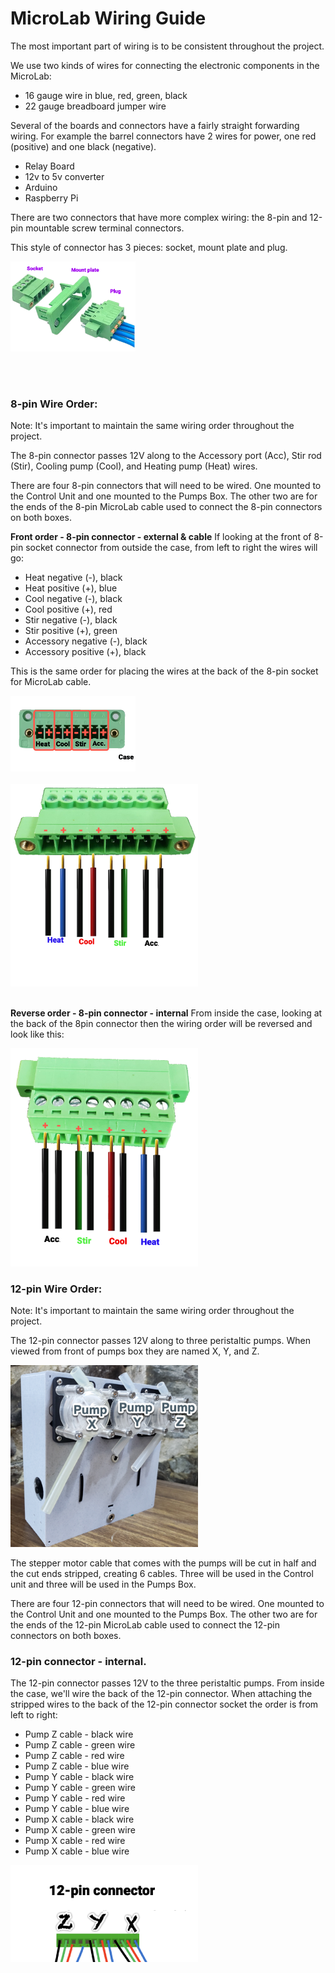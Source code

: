 # MicroLab Wiring Guide

The most important part of wiring is to be consistent throughout the project.

We use two kinds of wires for connecting the electronic components in the MicroLab:
* 16 gauge wire in blue, red, green, black
* 22 gauge breadboard jumper wire

Several of the boards and connectors have a fairly straight forwarding wiring. For example the barrel connectors have 2 wires for power, one red (positive) and one black (negative).

* Relay Board
* 12v to 5v converter
* Arduino
* Raspberry Pi

There are two connectors that have more complex wiring: the 8-pin and 12-pin mountable screw terminal connectors.

This style of connector has 3 pieces: socket, mount plate and plug.


<IMG ALT="Panel-mounted components installed" SRC="./media/control-unit/connector_parts.png" width="200" />

<BR><BR>



###  **8-pin Wire Order:**
<a name="wireorder"></a>
Note: It's important to maintain the same wiring order throughout the project.

The 8-pin connector passes 12V along to the Accessory port (Acc), Stir rod (Stir), Cooling pump (Cool), and Heating pump (Heat) wires.

There are four 8-pin connectors that will need to be wired. One mounted to the Control Unit and one mounted to the Pumps Box. The other two are for the ends of the 8-pin MicroLab cable used to connect the 8-pin connectors on both boxes.

**Front order - 8-pin connector - external & cable**
If looking at the front of 8-pin socket connector from outside the case, from left to right the wires will go:
* Heat negative (-), black
* Heat positive (+), blue
* Cool negative (-), black
* Cool positive (+), red
* Stir negative (-), black
* Stir positive (+), green
* Accessory negative (-), black
* Accessory positive (+), black

This is the same order for placing the wires at the back of the 8-pin socket for MicroLab cable.

<IMG ALT="Panel-mounted components installed" SRC="./media/control-unit/connector_front.png" width="200" />
<BR><BR>

<IMG ALT="Cable order" SRC="./media/control-unit/8pin_socket_front.png" WIDTH="300" />
<BR><BR>

**Reverse order - 8-pin connector - internal**
From inside the case, looking at the back of the 8pin connector then the wiring order will be reversed and look like this:

<IMG ALT="Cable order" SRC="./media/control-unit/cable_socket_back.png" WIDTH="300" />


###  **12-pin Wire Order:**
Note: It's important to maintain the same wiring order throughout the project.

The 12-pin connector passes 12V along to three peristaltic pumps. When viewed from front of pumps box they are named X, Y, and Z.

<IMG ALT="Cable order" SRC="./media/wire-order/pumps.png" WIDTH="300" />

The stepper motor cable that comes with the pumps will be cut in half and the cut ends stripped, creating 6 cables. Three will be used in the Control unit and three will be used in the Pumps Box.

There are four 12-pin connectors that will need to be wired. One mounted to the Control Unit and one mounted to the Pumps Box. The other two are for the ends of the 12-pin MicroLab cable used to connect the 12-pin connectors on both boxes.



### **12-pin connector - internal**.
The 12-pin connector passes 12V to the three peristaltic pumps. From inside the case, we'll wire the back of the 12-pin connector. When attaching the stripped wires to the back of the 12-pin connector socket the order is from left to right:
  * Pump Z cable - black wire
  * Pump Z cable - green wire
  * Pump Z cable - red wire
  * Pump Z cable - blue wire
  * Pump Y cable - black wire
  * Pump Y cable - green wire
  * Pump Y cable - red wire
  * Pump Y cable - blue wire
  * Pump X cable - black wire
  * Pump X cable - green wire
  * Pump X cable - red wire
  * Pump X cable - blue wire


  <IMG ALT="Cable order" SRC="./media/control-unit/12pin_wire.png" WIDTH="300" />
